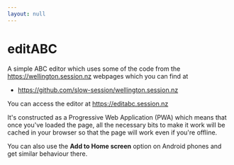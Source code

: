 ```yaml
---
layout: null
---
```

# editABC

A simple ABC editor which uses some of the code from the <https://wellington.session.nz> webpages which you can find at

* <https://github.com/slow-session/wellington.session.nz>

You can access the editor at <https://editabc.session.nz>

It's constructed as a Progressive Web Application (PWA) which means that once you've loaded the page, all the necessary bits to make it work will be cached in your browser so that the page will work even if you're offline.

You can also use the <b>Add to Home screen</b> option on Android phones and get similar behaviour there.


